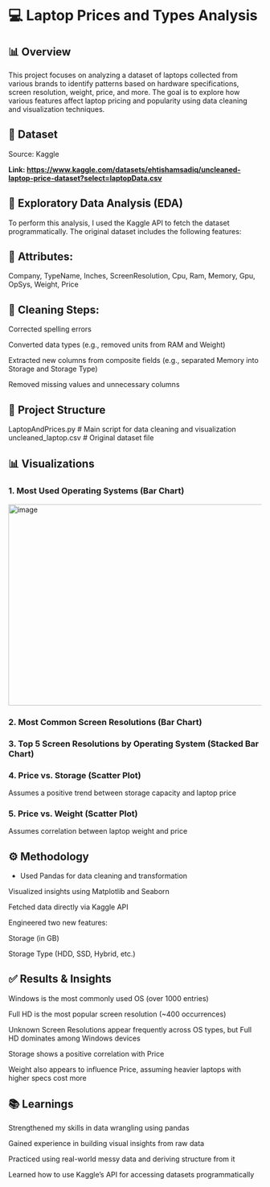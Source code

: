 # 💻 Laptop Prices and Types Analysis
## 📊 Overview

This project focuses on analyzing a dataset of laptops collected from various brands to identify patterns based on hardware specifications, screen resolution, weight, price, and more. The goal is to explore how various features affect laptop pricing and popularity using data cleaning and visualization techniques.

## 📁 Dataset

Source: Kaggle

**Link: https://www.kaggle.com/datasets/ehtishamsadiq/uncleaned-laptop-price-dataset?select=laptopData.csv**

## 🧹 Exploratory Data Analysis (EDA)

To perform this analysis, I used the Kaggle API to fetch the dataset programmatically. The original dataset includes the following features:

## 📌 Attributes:

Company, TypeName, Inches, ScreenResolution, Cpu, Ram, Memory, Gpu, OpSys, Weight, Price

## 🧼 Cleaning Steps:

Corrected spelling errors

Converted data types (e.g., removed units from RAM and Weight)

Extracted new columns from composite fields (e.g., separated Memory into Storage and Storage Type)

Removed missing values and unnecessary columns

## 📁 Project Structure
LaptopAndPrices.py        # Main script for data cleaning and visualization  
uncleaned_laptop.csv      # Original dataset file

## 📊 Visualizations
### 1. Most Used Operating Systems (Bar Chart)
<img width="700" height="400" alt="image" src="https://github.com/user-attachments/assets/83277ff9-3d98-4aaf-83c4-37c0efd2d76c" />


### 2. Most Common Screen Resolutions (Bar Chart)

### 3. Top 5 Screen Resolutions by Operating System (Stacked Bar Chart)

### 4. Price vs. Storage (Scatter Plot)

Assumes a positive trend between storage capacity and laptop price


### 5. Price vs. Weight (Scatter Plot)

Assumes correlation between laptop weight and price


## ⚙️ Methodology

- Used Pandas for data cleaning and transformation

Visualized insights using Matplotlib and Seaborn

Fetched data directly via Kaggle API

Engineered two new features:

Storage (in GB)

Storage Type (HDD, SSD, Hybrid, etc.)

## ✅ Results & Insights

Windows is the most commonly used OS (over 1000 entries)

Full HD is the most popular screen resolution (~400 occurrences)

Unknown Screen Resolutions appear frequently across OS types, but Full HD dominates among Windows devices

Storage shows a positive correlation with Price

Weight also appears to influence Price, assuming heavier laptops with higher specs cost more

## 📚 Learnings

Strengthened my skills in data wrangling using pandas

Gained experience in building visual insights from raw data

Practiced using real-world messy data and deriving structure from it

Learned how to use Kaggle’s API for accessing datasets programmatically
